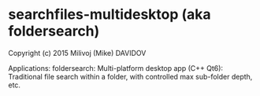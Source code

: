 # searchfiles-multidesktop (aka foldersearch)

Copyright (c) 2015 Milivoj (Mike) DAVIDOV

Applications:
    foldersearch: Multi-platform desktop app (C++ Qt6):
             Traditional file search within a folder, with controlled max sub-folder depth, etc.
